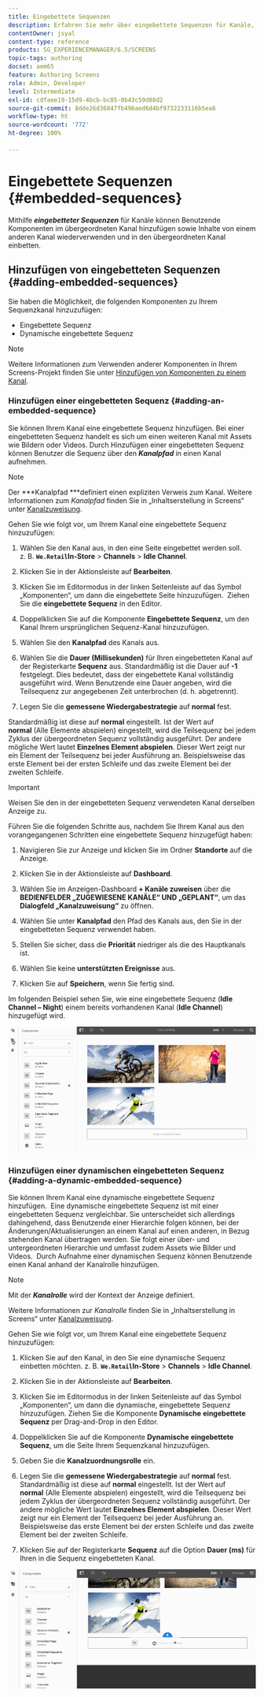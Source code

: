 ```yaml
---
title: Eingebettete Sequenzen
description: Erfahren Sie mehr über eingebettete Sequenzen für Kanäle, mit denen Sie Komponenten zum übergeordneten Kanal hinzufügen können. Alternativ können Sie den Inhalt von einem anderen Kanal wiederverwenden und in den übergeordneten Kanal einbetten.
contentOwner: jsyal
content-type: reference
products: SG_EXPERIENCEMANAGER/6.5/SCREENS
topic-tags: authoring
docset: aem65
feature: Authoring Screens
role: Admin, Developer
level: Intermediate
exl-id: cdfaee19-15d9-4bcb-bc85-0b43c59d88d2
source-git-commit: 8dde26d36847fb496aed6d4bf9732233116b5ea6
workflow-type: ht
source-wordcount: '772'
ht-degree: 100%

---
```


# Eingebettete Sequenzen {#embedded-sequences}

Mithilfe ***eingebetteter Sequenzen*** für Kanäle können Benutzende Komponenten im übergeordneten Kanal hinzufügen sowie Inhalte von einem anderen Kanal wiederverwenden und in den übergeordneten Kanal einbetten.

## Hinzufügen von eingebetteten Sequenzen {#adding-embedded-sequences}

Sie haben die Möglichkeit, die folgenden Komponenten zu Ihrem Sequenzkanal hinzuzufügen:

* Eingebettete Sequenz
* Dynamische eingebettete Sequenz

>[!NOTE]
>
>Weitere Informationen zum Verwenden anderer Komponenten in Ihrem Screens-Projekt finden Sie unter [Hinzufügen von Komponenten zu einem Kanal](adding-components-to-a-channel.md).

### Hinzufügen einer eingebetteten Sequenz {#adding-an-embedded-sequence}

Sie können Ihrem Kanal eine eingebettete Sequenz hinzufügen. Bei einer eingebetteten Sequenz handelt es sich um einen weiteren Kanal mit Assets wie Bildern oder Videos. Durch Hinzufügen einer eingebetteten Sequenz können Benutzer die Sequenz über den ***Kanalpfad*** in einen Kanal aufnehmen.

>[!NOTE]
>Der ***Kanalpfad ***definiert einen expliziten Verweis zum Kanal.
>Weitere Informationen zum *Kanalpfad* finden Sie in „Inhaltserstellung in Screens“ unter [Kanalzuweisung](channel-assignment.md).

Gehen Sie wie folgt vor, um Ihrem Kanal eine eingebettete Sequenz hinzuzufügen:

1. Wählen Sie den Kanal aus, in den eine Seite eingebettet werden soll.  z. B. **`We.Retail`In-Store** > **Channels** > **Idle Channel**.

1. Klicken Sie in der Aktionsleiste auf **Bearbeiten**.
1. Klicken Sie im Editormodus in der linken Seitenleiste auf das Symbol „Komponenten“, um dann die eingebettete Seite hinzuzufügen.  Ziehen Sie die **eingebettete Sequenz** in den Editor.
1. Doppelklicken Sie auf die Komponente **Eingebettete Sequenz**, um den Kanal Ihrem ursprünglichen Sequenz-Kanal hinzuzufügen.
1. Wählen Sie den **Kanalpfad** des Kanals aus.
1. Wählen Sie die **Dauer (Millisekunden)** für Ihren eingebetteten Kanal auf der Registerkarte **Sequenz** aus. Standardmäßig ist die Dauer auf **-1** festgelegt. Dies bedeutet, dass der eingebettete Kanal vollständig ausgeführt wird. Wenn Benutzende eine Dauer angeben, wird die Teilsequenz zur angegebenen Zeit unterbrochen (d. h. abgetrennt).

1. Legen Sie die **gemessene Wiedergabestrategie** auf **normal** fest.

Standardmäßig ist diese auf **normal** eingestellt. Ist der Wert auf **normal** (Alle Elemente abspielen) eingestellt, wird die Teilsequenz bei jedem Zyklus der übergeordneten Sequenz vollständig ausgeführt. Der andere mögliche Wert lautet **Einzelnes Element abspielen**. Dieser Wert zeigt nur ein Element der Teilsequenz bei jeder Ausführung an. Beispielsweise das erste Element bei der ersten Schleife und das zweite Element bei der zweiten Schleife.

>[!IMPORTANT]
>
>Weisen Sie den in der eingebetteten Sequenz verwendeten Kanal derselben Anzeige zu.
>
>Führen Sie die folgenden Schritte aus, nachdem Sie Ihrem Kanal aus den vorangegangenen Schritten eine eingebettete Sequenz hinzugefügt haben:
>
>1. Navigieren Sie zur Anzeige und klicken Sie im Ordner **Standorte** auf die Anzeige.
>1. Klicken Sie in der Aktionsleiste auf **Dashboard**.
>1. Wählen Sie im Anzeigen-Dashboard **+ Kanäle zuweisen** über die **BEDIENFELDER „ZUGEWIESENE KANÄLE“ UND „GEPLANT“**, um das **Dialogfeld „Kanalzuweisung“** zu öffnen.
>
>1. Wählen Sie unter **Kanalpfad** den Pfad des Kanals aus, den Sie in der eingebetteten Sequenz verwendet haben.
>1. Stellen Sie sicher, dass die **Priorität** niedriger als die des Hauptkanals ist.
>
>1. Wählen Sie keine **unterstützten Ereignisse** aus.
>1. Klicken Sie auf **Speichern**, wenn Sie fertig sind.
>

Im folgenden Beispiel sehen Sie, wie eine eingebettete Sequenz (**Idle Channel – Night**) einem bereits vorhandenen Kanal (**Idle Channel**) hinzugefügt wird.

![new2](assets/new2.gif)

### Hinzufügen einer dynamischen eingebetteten Sequenz {#adding-a-dynamic-embedded-sequence}

Sie können Ihrem Kanal eine dynamische eingebettete Sequenz hinzufügen.  Eine dynamische eingebettete Sequenz ist mit einer eingebetteten Sequenz vergleichbar. Sie unterscheidet sich allerdings dahingehend, dass Benutzende einer Hierarchie folgen können, bei der Änderungen/Aktualisierungen an einem Kanal auf einen anderen, in Bezug stehenden Kanal übertragen werden. Sie folgt einer über- und untergeordneten Hierarchie und umfasst zudem Assets wie Bilder und Videos.  Durch Aufnahme einer dynamischen Sequenz können Benutzende einen Kanal anhand der Kanalrolle hinzufügen.

>[!NOTE]
>
>Mit der ***Kanalrolle*** wird der Kontext der Anzeige definiert. 
>
>Weitere Informationen zur *Kanalrolle* finden Sie in „Inhaltserstellung in Screens“ unter [Kanalzuweisung](channel-assignment.md).

Gehen Sie wie folgt vor, um Ihrem Kanal eine eingebettete Sequenz hinzuzufügen:

1. Klicken Sie auf den Kanal, in den Sie eine dynamische Sequenz einbetten möchten. z. B. **`We.Retail`In-Store** > **Channels** > **Idle Channel**.

1. Klicken Sie in der Aktionsleiste auf **Bearbeiten**. 
1. Klicken Sie im Editormodus in der linken Seitenleiste auf das Symbol „Komponenten“, um dann die dynamische, eingebettete Sequenz hinzuzufügen. Ziehen Sie die Komponente **Dynamische** **eingebettete Sequenz** per Drag-and-Drop in den Editor.

1. Doppelklicken Sie auf die Komponente **Dynamische** **eingebettete Sequenz**, um die Seite Ihrem Sequenzkanal hinzuzufügen.

1. Geben Sie die **Kanalzuordnungsrolle** ein.
1. Legen Sie die **gemessene Wiedergabestrategie** auf **normal** fest. Standardmäßig ist diese auf **normal** eingestellt. Ist der Wert auf **normal** (Alle Elemente abspielen) eingestellt, wird die Teilsequenz bei jedem Zyklus der übergeordneten Sequenz vollständig ausgeführt. Der andere mögliche Wert lautet **Einzelnes Element abspielen**. Dieser Wert zeigt nur ein Element der Teilsequenz bei jeder Ausführung an. Beispielsweise das erste Element bei der ersten Schleife und das zweite Element bei der zweiten Schleife.

1. Klicken Sie auf der Registerkarte **Sequenz** auf die Option **Dauer (ms)** für Ihren in die Sequenz eingebetteten Kanal.

![latest](assets/latest.gif)
